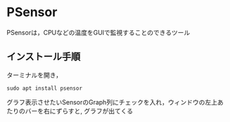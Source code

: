 # PSensor
PSensorは，CPUなどの温度をGUIで監視することのできるツール

## インストール手順
ターミナルを開き，
```
sudo apt install psensor
```

グラフ表示させたいSensorのGraph列にチェックを入れ，ウィンドウの左上あたりのバーを右にずらすと, グラフが出てくる<br>

